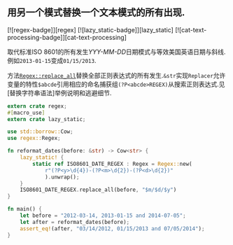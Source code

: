 
## 用另一个模式替换一个文本模式的所有出现.

[![regex-badge]][regex] [![lazy_static-badge]][lazy_static] [![cat-text-processing-badge]][cat-text-processing]

取代标准ISO 8601的所有发生*YYY-MM-DD*日期模式与等效美国英语日期与斜线.例如`2013-01-15`变成`01/15/2013`.

方法[`Regex::replace_all`]替换全部正则表达式的所有发生.`&str`实现`Replacer`允许变量的特性`$abcde`引用相应的命名捕获组`(?P<abcde>REGEX)`从搜索正则表达式.见[替换字符串语法]举例说明和逃避细节.

```rust
extern crate regex;
#[macro_use]
extern crate lazy_static;

use std::borrow::Cow;
use regex::Regex;

fn reformat_dates(before: &str) -> Cow<str> {
    lazy_static! {
        static ref ISO8601_DATE_REGEX : Regex = Regex::new(
            r"(?P<y>\d{4})-(?P<m>\d{2})-(?P<d>\d{2})"
            ).unwrap();
    }
    ISO8601_DATE_REGEX.replace_all(before, "$m/$d/$y")
}

fn main() {
    let before = "2012-03-14, 2013-01-15 and 2014-07-05";
    let after = reformat_dates(before);
    assert_eq!(after, "03/14/2012, 01/15/2013 and 07/05/2014");
}
```

[`regex::replace_all`]: https://docs.rs/regex/*/regex/struct.Regex.html#method.replace_all

[replacement string syntax]: https://docs.rs/regex/*/regex/struct.Regex.html#replacement-string-syntax
